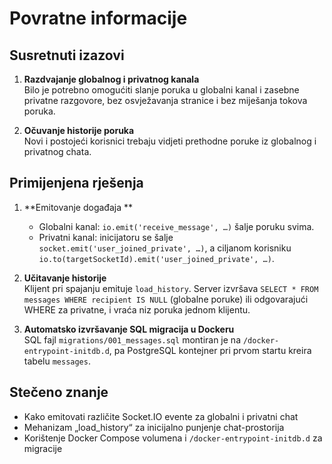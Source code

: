 # Povratne informacije

## Susretnuti izazovi
1. **Razdvajanje globalnog i privatnog kanala**  
   Bilo je potrebno omogućiti slanje poruka u globalni kanal i zasebne privatne razgovore, bez osvježavanja stranice i bez miješanja tokova poruka.

2. **Očuvanje historije poruka**  
   Novi i postojeći korisnici trebaju vidjeti prethodne poruke iz globalnog i privatnog chata.

## Primijenjena rješenja
1. **Emitovanje događaja **  
   - Globalni kanal: `io.emit('receive_message', …)` šalje poruku svima.  
   - Privatni kanal: inicijatoru se šalje `socket.emit('user_joined_private', …)`, a ciljanom korisniku `io.to(targetSocketId).emit('user_joined_private', …)`.

2. **Učitavanje historije**  
   Klijent pri spajanju emituje `load_history`. Server izvršava `SELECT * FROM messages WHERE recipient IS NULL` (globalne poruke) ili odgovarajući WHERE za privatne, i vraća niz poruka jednom klijentu.

3. **Automatsko izvršavanje SQL migracija u Dockeru**  
   SQL fajl `migrations/001_messages.sql` montiran je na `/docker-entrypoint-initdb.d`, pa PostgreSQL kontejner pri prvom startu kreira tabelu `messages`.

## Stečeno znanje
- Kako emitovati različite Socket.IO evente za globalni i privatni chat  
- Mehanizam „load_history“ za inicijalno punjenje chat-prostorija  
- Korištenje Docker Compose volumena i `/docker-entrypoint-initdb.d` za migracije  
 
